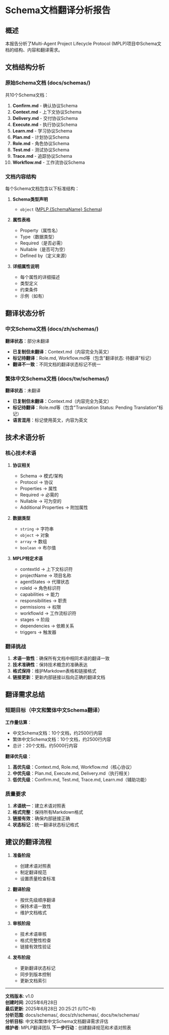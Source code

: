 # Schema文档翻译分析报告

## 概述

本报告分析了Multi-Agent Project Lifecycle Protocol (MPLP)项目中Schema文档的结构、内容和翻译需求。

## 文档结构分析

### 原始Schema文档 (docs/schemas/)

共10个Schema文档：
1. **Confirm.md** - 确认协议Schema
2. **Context.md** - 上下文协议Schema
3. **Delivery.md** - 交付协议Schema
4. **Execute.md** - 执行协议Schema
5. **Learn.md** - 学习协议Schema
6. **Plan.md** - 计划协议Schema
7. **Role.md** - 角色协议Schema
8. **Test.md** - 测试协议Schema
9. **Trace.md** - 追踪协议Schema
10. **Workflow.md** - 工作流协议Schema

### 文档内容结构

每个Schema文档包含以下标准结构：

1. **Schema类型声明**
   - `object` ([MPLP.{SchemaName} Schema](definition.md))

2. **属性表格**
   - Property（属性名）
   - Type（数据类型）
   - Required（是否必需）
   - Nullable（是否可为空）
   - Defined by（定义来源）

3. **详细属性说明**
   - 每个属性的详细描述
   - 类型定义
   - 约束条件
   - 示例（如有）

## 翻译状态分析

### 中文Schema文档 (docs/zh/schemas/)

**翻译状态**：部分未翻译
- **已复制但未翻译**：Context.md（内容完全为英文）
- **标记待翻译**：Role.md, Workflow.md等（包含"翻译状态: 待翻译"标记）
- **翻译不一致**：不同文档的翻译状态标记不统一

### 繁体中文Schema文档 (docs/tw/schemas/)

**翻译状态**：未翻译
- **已复制但未翻译**：Context.md（内容完全为英文）
- **标记待翻译**：Role.md等（包含"Translation Status: Pending Translation"标记）
- **语言混用**：标记使用英文，内容为英文

## 技术术语分析

### 核心技术术语

1. **协议相关**
   - Schema → 模式/架构
   - Protocol → 协议
   - Properties → 属性
   - Required → 必需的
   - Nullable → 可为空的
   - Additional Properties → 附加属性

2. **数据类型**
   - `string` → 字符串
   - `object` → 对象
   - `array` → 数组
   - `boolean` → 布尔值

3. **MPLP特定术语**
   - contextId → 上下文标识符
   - projectName → 项目名称
   - agentStates → 代理状态
   - roleId → 角色标识符
   - capabilities → 能力
   - responsibilities → 职责
   - permissions → 权限
   - workflowId → 工作流标识符
   - stages → 阶段
   - dependencies → 依赖关系
   - triggers → 触发器

### 翻译挑战

1. **术语一致性**：确保所有文档中相同术语的翻译一致
2. **技术准确性**：保持技术概念的准确表达
3. **格式保持**：维护Markdown表格和链接格式
4. **链接更新**：更新内部链接以指向正确的翻译文档

## 翻译需求总结

### 短期目标（中文和繁体中文Schema翻译）

**工作量估算**：
- 中文Schema文档：10个文档，约2500行内容
- 繁体中文Schema文档：10个文档，约2500行内容
- 总计：20个文档，约5000行内容

**翻译优先级**：
1. **高优先级**：Context.md, Role.md, Workflow.md（核心协议）
2. **中优先级**：Plan.md, Execute.md, Delivery.md（执行相关）
3. **低优先级**：Confirm.md, Test.md, Trace.md, Learn.md（辅助功能）

### 质量要求

1. **术语统一**：建立术语对照表
2. **格式完整**：保持所有Markdown格式
3. **链接有效**：确保内部链接正确
4. **状态标记**：统一翻译状态标记格式

## 建议的翻译流程

1. **准备阶段**
   - 创建术语对照表
   - 制定翻译规范
   - 设置质量检查标准

2. **翻译阶段**
   - 按优先级顺序翻译
   - 保持术语一致性
   - 维护文档格式

3. **审核阶段**
   - 技术术语审核
   - 格式完整性检查
   - 链接有效性验证

4. **发布阶段**
   - 更新翻译状态标记
   - 同步到版本控制
   - 更新文档索引

---

**文档版本**: v1.0  
**创建时间**: 2025年6月28日  
**最后更新**: 2025年6月28日 20:25:21 (UTC+8)  
**分析范围**: docs/schemas/, docs/zh/schemas/, docs/tw/schemas/  
**分析目标**: 中文和繁体中文Schema文档翻译需求评估  
**维护者**: MPLP翻译团队
**下一步行动**：创建翻译规范和术语对照表